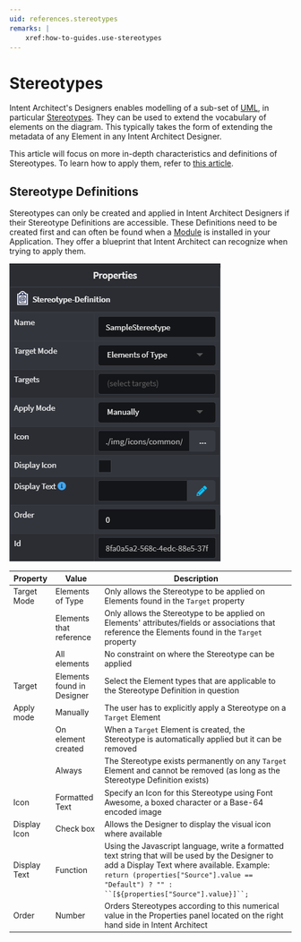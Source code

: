 ```yaml
---
uid: references.stereotypes
remarks: |
    xref:how-to-guides.use-stereotypes
---
```

# Stereotypes

Intent Architect's Designers enables modelling of a sub-set of [UML](https://en.wikipedia.org/wiki/Unified_Modeling_Language), in particular [Stereotypes](https://en.wikipedia.org/wiki/Stereotype_(UML)). They can be used to extend the vocabulary of elements on the diagram. This typically takes the form of extending the metadata of any Element in any Intent Architect Designer.

This article will focus on more in-depth characteristics and definitions of Stereotypes. To learn how to apply them, refer to [this article](xref:how-to-guides.use-stereotypes).

## Stereotype Definitions

Stereotypes can only be created and applied in Intent Architect Designers if their Stereotype Definitions are accessible. These Definitions need to be created first and can often be found when a [Module](xref:references.modules) is installed in your Application. They offer a blueprint that Intent Architect can recognize when trying to apply them.

![How the base properties of Stereotype Definitions look like](images/stereotype-definition-base-properties.png)

|Property|Value|Description|
|--|--|--|
|Target Mode|Elements of Type|Only allows the Stereotype to be applied on Elements found in the `Target` property|
| |Elements that reference|Only allows the Stereotype to be applied on Elements' attributes/fields or associations that reference the Elements found in the `Target` property|
| |All elements|No constraint on where the Stereotype can be applied|
|Target|Elements found in Designer|Select the Element types that are applicable to the Stereotype Definition in question|
|Apply mode|Manually|The user has to explicitly apply a Stereotype on a `Target` Element|
| |On element created|When a `Target` Element is created, the Stereotype is automatically applied but it can be removed|
| |Always|The Stereotype exists permanently on any `Target` Element and cannot be removed (as long as the Stereotype Definition exists)|
|Icon|Formatted Text|Specify an Icon for this Stereotype using Font Awesome, a boxed character or a Base-64 encoded image|
|Display Icon|Check box|Allows the Designer to display the visual icon where available|
|Display Text|Function|Using the Javascript language, write a formatted text string that will be used by the Designer to add a Display Text where available. Example: `return (properties["Source"].value == "Default") ? "" : ``[${properties["Source"].value}]``;`|
|Order|Number|Orders Stereotypes according to this numerical value in the Properties panel located on the right hand side in Intent Architect|
